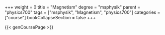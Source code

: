 +++
weight = 0
title = "Magnetism"
degree = "msphysik"
parent = "physics700"
tags = ["msphysik", "Magnetism", "physics700"]
categories = ["course"]
bookCollapseSection = false
+++

{{< genCoursePage >}}
